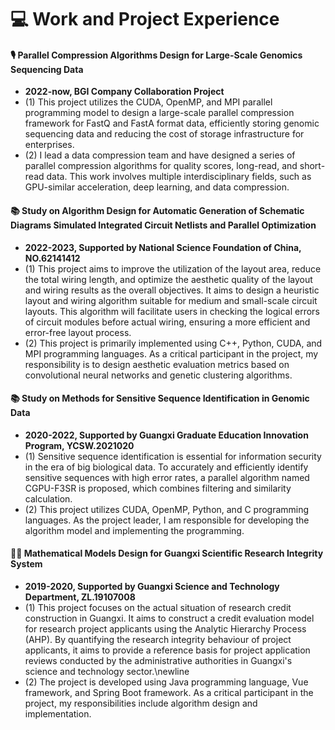 
# 💻 Work and Project Experience
#### 🎙 Parallel Compression Algorithms Design for Large-Scale Genomics Sequencing Data
- **2022-now, BGI Company Collaboration Project**
- (1) This project utilizes the CUDA, OpenMP, and MPI parallel programming model to design a large-scale parallel compression framework for FastQ and FastA format data, efficiently storing genomic sequencing data and reducing the cost of storage infrastructure for enterprises. 
- (2) I lead a data compression team and have designed a series of parallel compression algorithms for quality scores, long-read, and short-read data. This work involves multiple interdisciplinary fields, such as GPU-similar acceleration, deep learning, and data compression.

#### 📚 Study on Algorithm Design for Automatic Generation of Schematic Diagrams Simulated Integrated Circuit Netlists and Parallel Optimization
- **2022-2023, Supported by National Science Foundation of China, NO.62141412**
- (1) This project aims to improve the utilization of the layout area, reduce the total wiring length, and optimize the aesthetic quality of the layout and wiring results as the overall objectives. It aims to design a heuristic layout and wiring algorithm suitable for medium and small-scale circuit layouts. This algorithm will facilitate users in checking the logical errors of circuit modules before actual wiring, ensuring a more efficient and error-free layout process. 
- (2) This project is primarily implemented using C++, Python, CUDA, and MPI programming languages. As a critical participant in the project, my responsibility is to design aesthetic evaluation metrics based on convolutional neural networks and genetic clustering algorithms.

#### 📚 Study on Methods for Sensitive Sequence Identification in Genomic Data
- **2020-2022, Supported by Guangxi Graduate Education Innovation Program, YCSW.2021020**
- (1) Sensitive sequence identification is essential for information security in the era of big biological data. To accurately and efficiently identify sensitive sequences with high error rates, a parallel algorithm named CGPU-F3SR is proposed, which combines filtering and similarity calculation. 
- (2) This project utilizes CUDA, OpenMP, Python, and C programming languages. As the project leader, I am responsible for developing the algorithm model and implementing the programming.

#### 🧑‍🎨 Mathematical Models Design for Guangxi Scientific Research Integrity System
- **2019-2020, Supported by Guangxi Science and Technology Department, ZL.19107008**
- (1) This project focuses on the actual situation of research credit construction in Guangxi. It aims to construct a credit evaluation model for research project applicants using the Analytic Hierarchy Process (AHP). By quantifying the research integrity behaviour of project applicants, it aims to provide a reference basis for project application reviews conducted by the administrative authorities in Guangxi's science and technology sector.\newline
- (2) The project is developed using Java programming language, Vue framework, and Spring Boot framework. As a critical participant in the project, my responsibilities include algorithm design and implementation.